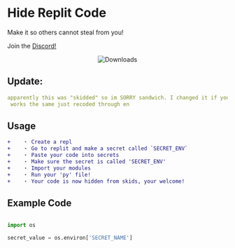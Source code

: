 # Hide Replit Code

Make it so others cannot steal from you!

Join the [Discord!](https://discord.gg/qybBqmkcnE)


<p align="center"> <img src="https://img.shields.io/github/downloads/Jakee8718/Hide-Replit-Code/total?label=Downloads" alt="Downloads" /> </p>

## Update:

```yaml
apparently this was "skidded" so im SORRY sandwich. I changed it if your happy.
 works the same just recoded through en
```
## Usage

```diff
+    ・ Create a repl
+    ・ Go to replit and make a secret called `SECRET_ENV`
+    ・ Paste your code into secrets
+    ・ Make sure the secret is called 'SECRET_ENV'
+    ・ Import your modules
+    ・ Run your 'py' file!
+    ・ Your code is now hidden from skids, your welcome!
```

## Example Code
```py

import os

secret_value = os.environ['SECRET_NAME']

```
